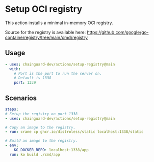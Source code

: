 # Setup OCI registry

This action installs a minimal in-memory OCI registry.

Source for the registry is available here:
https://github.com/google/go-containerregistry/tree/main/cmd/registry

## Usage

```yaml
- uses: chainguard-dev/actions/setup-registry@main
  with:
    # Port is the port to run the server on.
    # Default is 1338
    port: 1339
```

## Scenarios

```yaml
steps:
# Setup the registry on port 1338
- uses: chainguard-dev/actions/setup-registry@main

# Copy an image to the registry.
- run: crane cp ghcr.io/distroless/static localhost:1338/static

# Build an image to the registry.
- env:
    KO_DOCKER_REPO: localhost:1338/app
  run: ko build ./cmd/app
```
